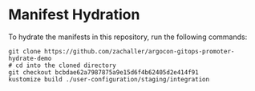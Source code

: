 # Manifest Hydration

To hydrate the manifests in this repository, run the following commands:

```shell
git clone https://github.com/zachaller/argocon-gitops-promoter-hydrate-demo
# cd into the cloned directory
git checkout bcbdae62a7987875a9e15d6f4b62405d2e414f91
kustomize build ./user-configuration/staging/integration
```
